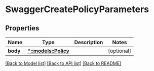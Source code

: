 # SwaggerCreatePolicyParameters

## Properties
Name | Type | Description | Notes
------------ | ------------- | ------------- | -------------
**body** | [***::models::Policy**](policy.md) |  | [optional] 

[[Back to Model list]](../README.md#documentation-for-models) [[Back to API list]](../README.md#documentation-for-api-endpoints) [[Back to README]](../README.md)


